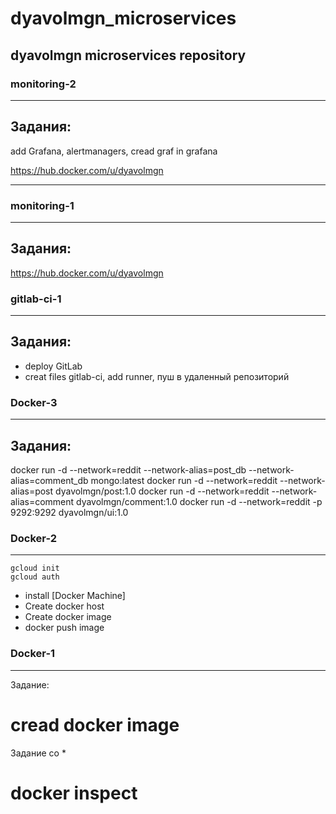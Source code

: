 
# dyavolmgn_microservices
dyavolmgn microservices repository
---

### monitoring-2
---
## Задания:
add Grafana, alertmanagers,
cread graf in grafana

https://hub.docker.com/u/dyavolmgn

---

### monitoring-1
---
## Задания:
https://hub.docker.com/u/dyavolmgn


### gitlab-ci-1
---
## Задания:
 - deploy GitLab
 - creat files gitlab-ci, add runner, пуш в удаленный  репозиторий


### Docker-3
---
## Задания:
docker run -d --network=reddit --network-alias=post_db --network-alias=comment_db mongo:latest
docker run -d --network=reddit --network-alias=post dyavolmgn/post:1.0
docker run -d --network=reddit --network-alias=comment dyavolmgn/comment:1.0
docker run -d --network=reddit -p 9292:9292 dyavolmgn/ui:1.0


### Docker-2
---
```
gcloud init
gcloud auth
```
 - install [Docker Machine]
 - Create docker host
 - Create docker image
 - docker push image



### Docker-1
---
Задание:
 # cread docker image

Задание со *
 # docker inspect
